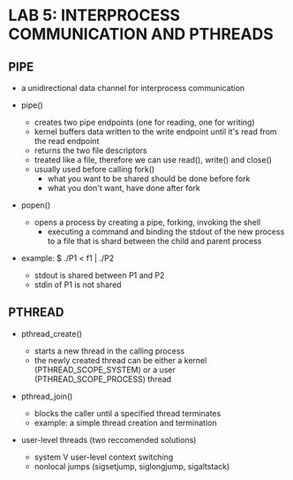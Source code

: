 # LAB 5: INTERPROCESS COMMUNICATION AND PTHREADS

## PIPE

- a unidirectional data channel for interprocess communication

- pipe() 
	- creates two pipe endpoints (one for reading, one for writing)
	- kernel buffers data written to the write endpoint until it's read from the read endpoint
	- returns the two file descriptors
	- treated like a file, therefore we can use read(), write() and close()
	- usually used before calling fork()
		- what you want to be shared should be done before fork
		- what you don't want, have done after fork

- popen()
	- opens a process by creating a pipe, forking, invoking the shell
		- executing a command and binding the stdout of the new process to a file that is shard between the child and parent process

- example:
	$ ./P1 < f1 | ./P2
	- stdout is shared between P1 and P2
	- stdin of P1 is not shared

## PTHREAD

- pthread_create()
	- starts a new thread in the calling process
	- the newly created thread can be either a kernel (PTHREAD_SCOPE_SYSTEM) or a user (PTHREAD_SCOPE_PROCESS) thread

- pthread_join()
	- blocks the caller until a specified thread terminates
	- example: a simple thread creation and termination

- user-level threads (two reccomended solutions)
	- system V user-level context switching
	- nonlocal jumps (sigsetjump, siglongjump, sigaltstack)